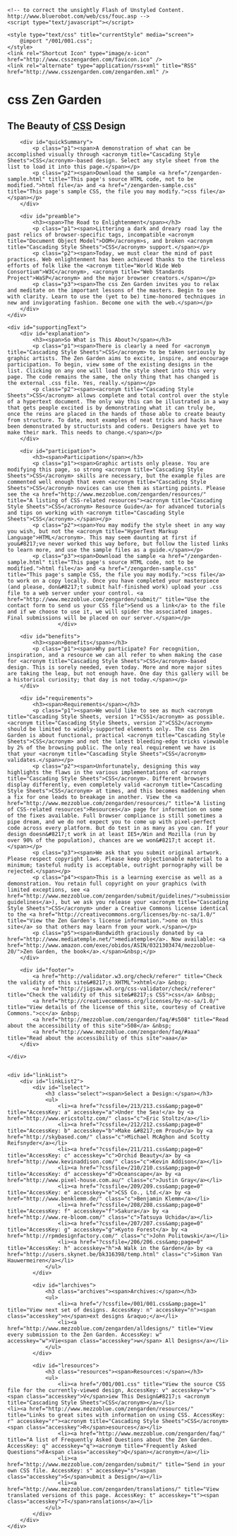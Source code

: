<!DOCTYPE html PUBLIC "-//W3C//DTD XHTML 1.0 Strict//EN"
  "http://www.w3.org/TR/xhtml1/DTD/xhtml1-strict.dtd">
<html xmlns="http://www.w3.org/1999/xhtml" xml:lang="en" >
<head>
	<meta http-equiv="content-type" content="text/html; charset=iso-8859-1" />
	<meta name="author" content="Dave Shea" />
	<meta name="keywords" content="design, css, cascading, style, sheets, xhtml, graphic design, w3c, web standards, visual, display" />
	<meta name="description" content="A demonstration of what can be accomplished visually through CSS-based design." />
	<meta name="robots" content="all" />
	<title>css Zen Garden: The Beauty in CSS Design</title>

	<!-- to correct the unsightly Flash of Unstyled Content. http://www.bluerobot.com/web/css/fouc.asp -->
	<script type="text/javascript"></script>
	
	<style type="text/css" title="currentStyle" media="screen">
		@import "/001/001.css";
	</style>
	<link rel="Shortcut Icon" type="image/x-icon" href="http://www.csszengarden.com/favicon.ico" />	
	<link rel="alternate" type="application/rss+xml" title="RSS" href="http://www.csszengarden.com/zengarden.xml" />
</head>

<!--


	This xhtml document is marked up to provide the designer with the maximum possible flexibility.
	There are more classes and extraneous tags than needed, and in a real world situation, it's more
	likely that it would be much leaner.
	
	However, I think we can all agree that even given that, we're still better off than if this had been
	built with tables.


-->

<body id="css-zen-garden">

<div id="container">
	<div id="intro">
		<div id="pageHeader">
			<h1><span>css Zen Garden</span></h1>
			<h2><span>The Beauty of <acronym title="Cascading Style Sheets">CSS</acronym> Design</span></h2>
		</div>

		<div id="quickSummary">
			<p class="p1"><span>A demonstration of what can be accomplished visually through <acronym title="Cascading Style Sheets">CSS</acronym>-based design. Select any style sheet from the list to load it into this page.</span></p>
			<p class="p2"><span>Download the sample <a href="/zengarden-sample.html" title="This page's source HTML code, not to be modified.">html file</a> and <a href="/zengarden-sample.css" title="This page's sample CSS, the file you may modify.">css file</a></span></p>
		</div>

		<div id="preamble">
			<h3><span>The Road to Enlightenment</span></h3>
			<p class="p1"><span>Littering a dark and dreary road lay the past relics of browser-specific tags, incompatible <acronym title="Document Object Model">DOM</acronym>s, and broken <acronym title="Cascading Style Sheets">CSS</acronym> support.</span></p>
			<p class="p2"><span>Today, we must clear the mind of past practices. Web enlightenment has been achieved thanks to the tireless efforts of folk like the <acronym title="World Wide Web Consortium">W3C</acronym>, <acronym title="Web Standards Project">WaSP</acronym> and the major browser creators.</span></p>
			<p class="p3"><span>The css Zen Garden invites you to relax and meditate on the important lessons of the masters. Begin to see with clarity. Learn to use the (yet to be) time-honored techniques in new and invigorating fashion. Become one with the web.</span></p>
		</div>
	</div>

	<div id="supportingText">
		<div id="explanation">
			<h3><span>So What is This About?</span></h3>
			<p class="p1"><span>There is clearly a need for <acronym title="Cascading Style Sheets">CSS</acronym> to be taken seriously by graphic artists. The Zen Garden aims to excite, inspire, and encourage participation. To begin, view some of the existing designs in the list. Clicking on any one will load the style sheet into this very page. The code remains the same, the only thing that has changed is the external .css file. Yes, really.</span></p>
			<p class="p2"><span><acronym title="Cascading Style Sheets">CSS</acronym> allows complete and total control over the style of a hypertext document. The only way this can be illustrated in a way that gets people excited is by demonstrating what it can truly be, once the reins are placed in the hands of those able to create beauty from structure. To date, most examples of neat tricks and hacks have been demonstrated by structurists and coders. Designers have yet to make their mark. This needs to change.</span></p>
		</div>

		<div id="participation">
			<h3><span>Participation</span></h3>
			<p class="p1"><span>Graphic artists only please. You are modifying this page, so strong <acronym title="Cascading Style Sheets">CSS</acronym> skills are necessary, but the example files are commented well enough that even <acronym title="Cascading Style Sheets">CSS</acronym> novices can use them as starting points. Please see the <a href="http://www.mezzoblue.com/zengarden/resources/" title="A listing of CSS-related resources"><acronym title="Cascading Style Sheets">CSS</acronym> Resource Guide</a> for advanced tutorials and tips on working with <acronym title="Cascading Style Sheets">CSS</acronym>.</span></p>
			<p class="p2"><span>You may modify the style sheet in any way you wish, but not the <acronym title="HyperText Markup Language">HTML</acronym>. This may seem daunting at first if you&#8217;ve never worked this way before, but follow the listed links to learn more, and use the sample files as a guide.</span></p>
			<p class="p3"><span>Download the sample <a href="/zengarden-sample.html" title="This page's source HTML code, not to be modified.">html file</a> and <a href="/zengarden-sample.css" title="This page's sample CSS, the file you may modify.">css file</a> to work on a copy locally. Once you have completed your masterpiece (and please, don&#8217;t submit half-finished work) upload your .css file to a web server under your control. <a href="http://www.mezzoblue.com/zengarden/submit/" title="Use the contact form to send us your CSS file">Send us a link</a> to the file and if we choose to use it, we will spider the associated images. Final submissions will be placed on our server.</span></p>
					</div>

		<div id="benefits">
			<h3><span>Benefits</span></h3>
			<p class="p1"><span>Why participate? For recognition, inspiration, and a resource we can all refer to when making the case for <acronym title="Cascading Style Sheets">CSS</acronym>-based design. This is sorely needed, even today. More and more major sites are taking the leap, but not enough have. One day this gallery will be a historical curiosity; that day is not today.</span></p>
		</div>

		<div id="requirements">
			<h3><span>Requirements</span></h3>
			<p class="p1"><span>We would like to see as much <acronym title="Cascading Style Sheets, version 1">CSS1</acronym> as possible. <acronym title="Cascading Style Sheets, version 2">CSS2</acronym> should be limited to widely-supported elements only. The css Zen Garden is about functional, practical <acronym title="Cascading Style Sheets">CSS</acronym> and not the latest bleeding-edge tricks viewable by 2% of the browsing public. The only real requirement we have is that your <acronym title="Cascading Style Sheets">CSS</acronym> validates.</span></p>
			<p class="p2"><span>Unfortunately, designing this way highlights the flaws in the various implementations of <acronym title="Cascading Style Sheets">CSS</acronym>. Different browsers display differently, even completely valid <acronym title="Cascading Style Sheets">CSS</acronym> at times, and this becomes maddening when a fix for one leads to breakage in another. View the <a href="http://www.mezzoblue.com/zengarden/resources/" title="A listing of CSS-related resources">Resources</a> page for information on some of the fixes available. Full browser compliance is still sometimes a pipe dream, and we do not expect you to come up with pixel-perfect code across every platform. But do test in as many as you can. If your design doesn&#8217;t work in at least IE5+/Win and Mozilla (run by over 90% of the population), chances are we won&#8217;t accept it.</span></p>
			<p class="p3"><span>We ask that you submit original artwork. Please respect copyright laws. Please keep objectionable material to a minimum; tasteful nudity is acceptable, outright pornography will be rejected.</span></p>
			<p class="p4"><span>This is a learning exercise as well as a demonstration. You retain full copyright on your graphics (with limited exceptions, see <a href="http://www.mezzoblue.com/zengarden/submit/guidelines/">submission guidelines</a>), but we ask you release your <acronym title="Cascading Style Sheets">CSS</acronym> under a Creative Commons license identical to the <a href="http://creativecommons.org/licenses/by-nc-sa/1.0/" title="View the Zen Garden's license information.">one on this site</a> so that others may learn from your work.</span></p>
			<p class="p5"><span>Bandwidth graciously donated by <a href="http://www.mediatemple.net/">mediatemple</a>. Now available: <a href="http://www.amazon.com/exec/obidos/ASIN/0321303474/mezzoblue-20/">Zen Garden, the book</a>.</span>&nbsp;</p>
		</div>

		<div id="footer">
			<a href="http://validator.w3.org/check/referer" title="Check the validity of this site&#8217;s XHTML">xhtml</a> &nbsp; 
			<a href="http://jigsaw.w3.org/css-validator/check/referer" title="Check the validity of this site&#8217;s CSS">css</a> &nbsp; 
			<a href="http://creativecommons.org/licenses/by-nc-sa/1.0/" title="View details of the license of this site, courtesy of Creative Commons.">cc</a> &nbsp;
			<a href="http://mezzoblue.com/zengarden/faq/#s508" title="Read about the accessibility of this site">508</a> &nbsp;
			<a href="http://www.mezzoblue.com/zengarden/faq/#aaa" title="Read about the accessibility of this site">aaa</a>
		</div>

	</div>

	
	<div id="linkList">
		<div id="linkList2">
			<div id="lselect">
				<h3 class="select"><span>Select a Design:</span></h3>
				<ul>
					<li><a href="?cssfile=/213/213.css&amp;page=0" title="AccessKey: a" accesskey="a">Under the Sea!</a> by <a href="http://www.ericstoltz.com/" class="c">Eric Stoltz</a></li>
					<li><a href="?cssfile=/212/212.css&amp;page=0" title="AccessKey: b" accesskey="b">Make &#8217;em Proud</a> by <a href="http://skybased.com/" class="c">Michael McAghon and Scotty Reifsnyder</a></li>
					<li><a href="?cssfile=/211/211.css&amp;page=0" title="AccessKey: c" accesskey="c">Orchid Beauty</a> by <a href="http://www.kevinaddison.com/" class="c">Kevin Addison</a></li>
					<li><a href="?cssfile=/210/210.css&amp;page=0" title="AccessKey: d" accesskey="d">Oceanscape</a> by <a href="http://www.pixel-house.com.au/" class="c">Justin Gray</a></li>
					<li><a href="?cssfile=/209/209.css&amp;page=0" title="AccessKey: e" accesskey="e">CSS Co., Ltd.</a> by <a href="http://www.benklemm.de/" class="c">Benjamin Klemm</a></li>
					<li><a href="?cssfile=/208/208.css&amp;page=0" title="AccessKey: f" accesskey="f">Sakura</a> by <a href="http://www.re-bloom.com/" class="c">Tatsuya Uchida</a></li>
					<li><a href="?cssfile=/207/207.css&amp;page=0" title="AccessKey: g" accesskey="g">Kyoto Forest</a> by <a href="http://rpmdesignfactory.com/" class="c">John Politowski</a></li>
					<li><a href="?cssfile=/206/206.css&amp;page=0" title="AccessKey: h" accesskey="h">A Walk in the Garden</a> by <a href="http://users.skynet.be/bk316398/temp.html" class="c">Simon Van Hauwermeiren</a></li>
				</ul>
			</div>

			<div id="larchives">
				<h3 class="archives"><span>Archives:</span></h3>
				<ul>
					<li><a href="/?cssfile=/001/001.css&amp;page=1" title="View next set of designs. AccessKey: n" accesskey="n"><span class="accesskey">n</span>ext designs &raquo;</a></li>
					<li><a href="http://www.mezzoblue.com/zengarden/alldesigns/" title="View every submission to the Zen Garden. AccessKey: w" accesskey="w">Vie<span class="accesskey">w</span> All Designs</a></li>
				</ul>
			</div>
			
			<div id="lresources">
				<h3 class="resources"><span>Resources:</span></h3>
				<ul>
					<li><a href="/001/001.css" title="View the source CSS file for the currently-viewed design, AccessKey: v" accesskey="v"><span class="accesskey">V</span>iew This Design&#8217;s <acronym title="Cascading Style Sheets">CSS</acronym></a></li>					<li><a href="http://www.mezzoblue.com/zengarden/resources/" title="Links to great sites with information on using CSS. AccessKey: r" accesskey="r"><acronym title="Cascading Style Sheets">CSS</acronym> <span class="accesskey">R</span>esources</a></li>
					<li><a href="http://www.mezzoblue.com/zengarden/faq/" title="A list of Frequently Asked Questions about the Zen Garden. AccessKey: q" accesskey="q"><acronym title="Frequently Asked Questions">FA<span class="accesskey">Q</span></acronym></a></li>
					<li><a href="http://www.mezzoblue.com/zengarden/submit/" title="Send in your own CSS file. AccessKey: s" accesskey="s"><span class="accesskey">S</span>ubmit a Design</a></li>
					<li><a href="http://www.mezzoblue.com/zengarden/translations/" title="View translated versions of this page. AccessKey: t" accesskey="t"><span class="accesskey">T</span>ranslations</a></li>
				</ul>
			</div>
		</div>
	</div>


</div>

<!-- These extra divs/spans may be used as catch-alls to add extra imagery. -->
<div id="extraDiv1"><span></span></div><div id="extraDiv2"><span></span></div><div id="extraDiv3"><span></span></div>
<div id="extraDiv4"><span></span></div><div id="extraDiv5"><span></span></div><div id="extraDiv6"><span></span></div>

</body>
</html>
